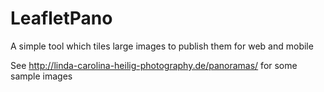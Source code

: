 LeafletPano
===========

A simple tool which tiles large images to publish them for web and mobile

See http://linda-carolina-heilig-photography.de/panoramas/ for some sample images